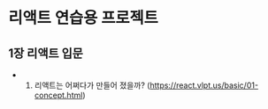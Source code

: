 # 리액트 연습용 프로젝트

## 1장 리액트 입문
  - 1. 리액트는 어쩌다가 만들어 졌을까? (https://react.vlpt.us/basic/01-concept.html)
